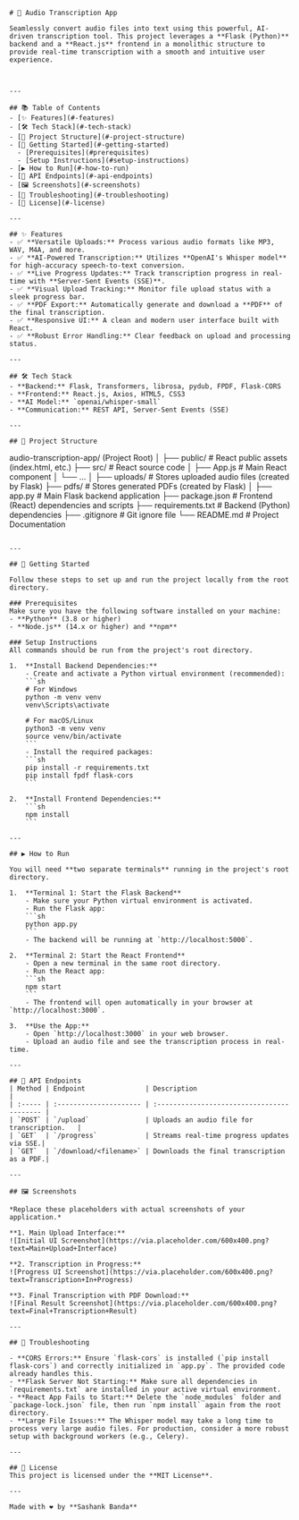 ```
# 🎤 Audio Transcription App

Seamlessly convert audio files into text using this powerful, AI-driven transcription tool. This project leverages a **Flask (Python)** backend and a **React.js** frontend in a monolithic structure to provide real-time transcription with a smooth and intuitive user experience.



---

## 📚 Table of Contents
- [✨ Features](#-features)
- [🛠️ Tech Stack](#-tech-stack)
- [📂 Project Structure](#-project-structure)
- [🚀 Getting Started](#-getting-started)
  - [Prerequisites](#prerequisites)
  - [Setup Instructions](#setup-instructions)
- [▶️ How to Run](#-how-to-run)
- [📡 API Endpoints](#-api-endpoints)
- [🖼️ Screenshots](#-screenshots)
- [🤔 Troubleshooting](#-troubleshooting)
- [📝 License](#-license)

---

## ✨ Features
- ✅ **Versatile Uploads:** Process various audio formats like MP3, WAV, M4A, and more.
- ✅ **AI-Powered Transcription:** Utilizes **OpenAI's Whisper model** for high-accuracy speech-to-text conversion.
- ✅ **Live Progress Updates:** Track transcription progress in real-time with **Server-Sent Events (SSE)**.
- ✅ **Visual Upload Tracking:** Monitor file upload status with a sleek progress bar.
- ✅ **PDF Export:** Automatically generate and download a **PDF** of the final transcription.
- ✅ **Responsive UI:** A clean and modern user interface built with React.
- ✅ **Robust Error Handling:** Clear feedback on upload and processing status.

---

## 🛠️ Tech Stack
- **Backend:** Flask, Transformers, librosa, pydub, FPDF, Flask-CORS
- **Frontend:** React.js, Axios, HTML5, CSS3
- **AI Model:** `openai/whisper-small`
- **Communication:** REST API, Server-Sent Events (SSE)

---

## 📂 Project Structure
```

audio-transcription-app/ (Project Root)
│
├── public/                 \# React public assets (index.html, etc.)
├── src/                    \# React source code
│   ├── App.js              \# Main React component
│   └── ...
│
├── uploads/                \# Stores uploaded audio files (created by Flask)
├── pdfs/                   \# Stores generated PDFs (created by Flask)
│
├── app.py                  \# Main Flask backend application
├── package.json            \# Frontend (React) dependencies and scripts
├── requirements.txt        \# Backend (Python) dependencies
├── .gitignore              \# Git ignore file
└── README.md               \# Project Documentation

````

---

## 🚀 Getting Started

Follow these steps to set up and run the project locally from the root directory.

### Prerequisites
Make sure you have the following software installed on your machine:
- **Python** (3.8 or higher)
- **Node.js** (14.x or higher) and **npm**

### Setup Instructions
All commands should be run from the project's root directory.

1.  **Install Backend Dependencies:**
    - Create and activate a Python virtual environment (recommended):
    ```sh
    # For Windows
    python -m venv venv
    venv\Scripts\activate

    # For macOS/Linux
    python3 -m venv venv
    source venv/bin/activate
    ```
    - Install the required packages:
    ```sh
    pip install -r requirements.txt
    pip install fpdf flask-cors
    ```

2.  **Install Frontend Dependencies:**
    ```sh
    npm install
    ```

---

## ▶️ How to Run

You will need **two separate terminals** running in the project's root directory.

1.  **Terminal 1: Start the Flask Backend**
    - Make sure your Python virtual environment is activated.
    - Run the Flask app:
    ```sh
    python app.py
    ```
    - The backend will be running at `http://localhost:5000`.

2.  **Terminal 2: Start the React Frontend**
    - Open a new terminal in the same root directory.
    - Run the React app:
    ```sh
    npm start
    ```
    - The frontend will open automatically in your browser at `http://localhost:3000`.

3.  **Use the App:**
    - Open `http://localhost:3000` in your web browser.
    - Upload an audio file and see the transcription process in real-time.

---

## 📡 API Endpoints
| Method | Endpoint               | Description                                |
| :----- | :--------------------- | :----------------------------------------- |
| `POST` | `/upload`              | Uploads an audio file for transcription.   |
| `GET`  | `/progress`            | Streams real-time progress updates via SSE.|
| `GET`  | `/download/<filename>` | Downloads the final transcription as a PDF.|

---

## 🖼️ Screenshots

*Replace these placeholders with actual screenshots of your application.*

**1. Main Upload Interface:**
![Initial UI Screenshot](https://via.placeholder.com/600x400.png?text=Main+Upload+Interface)

**2. Transcription in Progress:**
![Progress UI Screenshot](https://via.placeholder.com/600x400.png?text=Transcription+In+Progress)

**3. Final Transcription with PDF Download:**
![Final Result Screenshot](https://via.placeholder.com/600x400.png?text=Final+Transcription+Result)

---

## 🤔 Troubleshooting

- **CORS Errors:** Ensure `flask-cors` is installed (`pip install flask-cors`) and correctly initialized in `app.py`. The provided code already handles this.
- **Flask Server Not Starting:** Make sure all dependencies in `requirements.txt` are installed in your active virtual environment.
- **React App Fails to Start:** Delete the `node_modules` folder and `package-lock.json` file, then run `npm install` again from the root directory.
- **Large File Issues:** The Whisper model may take a long time to process very large audio files. For production, consider a more robust setup with background workers (e.g., Celery).

---

## 📝 License
This project is licensed under the **MIT License**.

---

Made with ❤️ by **Sashank Banda**
````